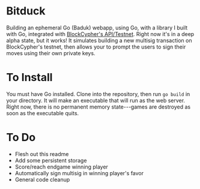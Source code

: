 # Bitduck

Building an ephemeral Go (Baduk) webapp, using Go, with a library I built with Go, integrated with [BlockCypher's API/Testnet](http://blockcypher.com/). Right now it's in a deep alpha state, but it works! It simulates building a new multisig transaction on BlockCypher's testnet, then allows your to prompt the users to sign their moves using their own private keys.

# To Install

You must have Go installed. Clone into the repository, then run `go build` in your directory. It will make an executable that will run as the web server. Right now, there is no permanent memory state---games are destroyed as soon as the executable quits.

# To Do

* Flesh out this readme
* Add some persistent storage
* Score/reach endgame winning player
* Automatically sign multisig in winning player's favor
* General code cleanup
